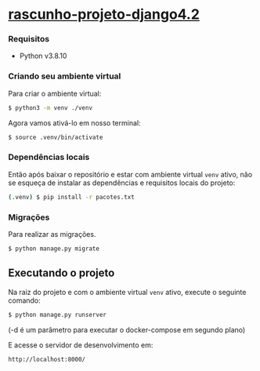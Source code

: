 # [rascunho-projeto-django4.2](/)

### Requisitos

- Python v3.8.10

### Criando seu ambiente virtual

Para criar o ambiente virtual:

```bash
$ python3 -m venv ./venv
```

Agora vamos ativá-lo em nosso terminal:

```bash
$ source .venv/bin/activate
```

### Dependências locais

Então após baixar o repositório e estar com ambiente virtual `venv` ativo, não se esqueça de instalar as dependências e requisitos locais do projeto:

```bash
(.venv) $ pip install -r pacotes.txt
```

### Migrações

Para realizar as migrações.

```bash
$ python manage.py migrate
```

## Executando o projeto
Na raiz do projeto e com o ambiente virtual `venv` ativo, execute o seguinte comando:
```bash
$ python manage.py runserver
```
(-d é um parâmetro para executar o docker-compose em segundo plano)

E acesse o servidor de desenvolvimento em:
```bash
http://localhost:8000/
```

